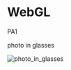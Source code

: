 # WebGL

PA1 

photo in glasses 


![photo_in_glasses](https://github.com/MykolaFurmanchuk/MSVR_Practic/assets/57373412/717bd95f-829a-4336-8061-abf586b23ad3)

